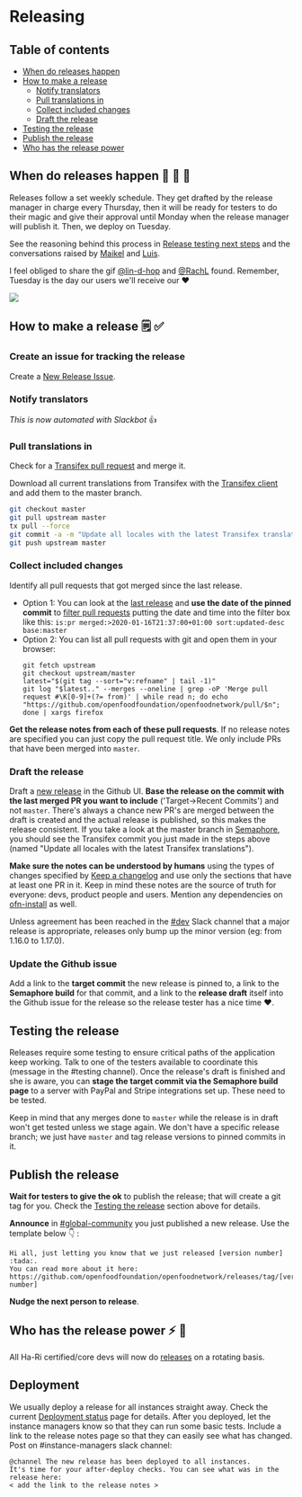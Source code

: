 # Releasing

## Table of contents

* [When do releases happen](#when-do-releases-happen)
* [How to make a release](#how-to-make-a-release)
  * [Notify translators](#notify-translators)
  * [Pull translations in](#pull-translations-in)
  * [Collect included changes](#collect-included-changes)
  * [Draft the release](#draft-the-release)
* [Testing the release](#testing-the-release)
* [Publish the release](#publish-the-release)
* [Who has the release power](#who-has-the-release-power)

## When do releases happen :steam_locomotive: :train: :train:

Releases follow a set weekly schedule. They get drafted by the release manager in charge every Thursday, then it will be ready for testers to do their magic and give their approval until Monday when the release manager will publish it. Then, we deploy on Tuesday.

See the reasoning behind this process in [Release testing next steps](https://community.openfoodnetwork.org/t/release-testing-next-steps/1741/10) and the conversations raised by [Maikel](https://openfoodnetwork.slack.com/archives/C02TZ6X00/p1571294180029100) and [Luis](https://openfoodnetwork.slack.com/archives/CAVTM01QB/p1571145642017500).

I feel obliged to share the gif [@lin-d-hop](https://github.com/lin-d-hop) and [@RachL](https://github.com/RachL) found. Remember, Tuesday is the day our users we'll receive our :heart:

![](https://media.giphy.com/media/3o7qE52FdzR7awdCo0/giphy.gif)

## How to make a release :spiral_notepad: :white_check_mark: 

### Create an issue for tracking the release

Create a [New Release Issue](https://github.com/openfoodfoundation/openfoodnetwork/issues/new?assignees=&labels=&template=release.md&title=).

### Notify translators

*This is now automated with Slackbot* :+1:

### Pull translations in
Check for a [Transifex pull request](https://github.com/openfoodfoundation/openfoodnetwork/pulls?utf8=%E2%9C%93&q=is%3Apr+is%3Aopen+head%3Atransifex) and merge it.

Download all current translations from Transifex with the [Transifex client](https://github.com/openfoodfoundation/openfoodnetwork/wiki/Internationalisation-(i18n)#transifex-client) and add them to the master branch.
  ```sh
  git checkout master
  git pull upstream master
  tx pull --force
  git commit -a -m "Update all locales with the latest Transifex translations"
  git push upstream master
  ```

### Collect included changes

Identify all pull requests that got merged since the last release.
  - Option 1: You can look at the [last release](https://github.com/openfoodfoundation/openfoodnetwork/releases/latest) and **use the date of the pinned commit** to [filter pull requests](https://github.com/openfoodfoundation/openfoodnetwork/pulls?utf8=%E2%9C%93&q=is%3Apr+merged%3A%3E2020-01-16T20%3A00%3A00%2B02%3A00+sort%3Aupdated-desc+base%3Amaster) putting the date and time into the filter box like this: `is:pr merged:>2020-01-16T21:37:00+01:00 sort:updated-desc base:master`
  - Option 2: You can list all pull requests with git and open them in your browser:
    ```
    git fetch upstream
    git checkout upstream/master
    latest="$(git tag --sort="v:refname" | tail -1)"
    git log "$latest.." --merges --oneline | grep -oP 'Merge pull request #\K[0-9]+(?= from)' | while read n; do echo "https://github.com/openfoodfoundation/openfoodnetwork/pull/$n"; done | xargs firefox
    ```
**Get the release notes from each of these pull requests**. If no release notes are specified you can just copy the pull request title. We only include PRs that have been merged into `master`.

### Draft the release

Draft a [new release](https://github.com/openfoodfoundation/openfoodnetwork/releases/new) in the Github UI. **Base the release on the commit with the last merged PR you want to include** ('Target->Recent Commits') and not `master`. There's always a chance new PR's are merged between the draft is created and the actual release is published, so this makes the release consistent. If you take a look at the master branch in [Semaphore](https://semaphoreci.com/openfoodfoundation/openfoodnetwork-2/branches/master), you should see the Transifex commit you just made in the steps above (named "Update all locales with the latest Transifex translations").

**Make sure the notes can be understood by humans** using the types of changes specified by [Keep a changelog](https://keepachangelog.com) and use only the sections that have at least one PR in it. Keep in mind these notes are the source of truth for everyone: devs, product people and users. Mention any dependencies on [ofn-install](https://github.com/openfoodfoundation/ofn-install) as well.

Unless agreement has been reached in the [#dev](https://openfoodnetwork.slack.com/messages/C2GQ45KNU) Slack channel that a major release is appropriate, releases only bump up the minor version (eg: from 1.16.0 to 1.17.0).

### Update the Github issue

Add a link to the **target commit** the new release is pinned to, a link to the **Semaphore build** for that commit, and a link to the **release draft** itself into the Github issue for the release so the release tester has a nice time :heart:.

## Testing the release

Releases require some testing to ensure critical paths of the application keep working. Talk to one of the testers available to coordinate this (message in the #testing channel). Once the release's draft is finished and she is aware, you can **stage the target commit via the Semaphore build page** to a server with PayPal and Stripe integrations set up. These need to be tested.

Keep in mind that any merges done to `master` while the release is in draft won't get tested unless we stage again. We don't have a specific release branch; we just have `master` and tag release versions to pinned commits in it.

## Publish the release

**Wait for testers to give the ok** to publish the release; that will create a git tag for you. Check the [Testing the release](#testing-the-release) section above for details.

**Announce** in [#global-community](https://openfoodnetwork.slack.com/archives/C59ADD8F2) you just published a new release. Use the template below :point_down: :

```
Hi all, just letting you know that we just released [version number] :tada:.
You can read more about it here: https://github.com/openfoodfoundation/openfoodnetwork/releases/tag/[version number]
```

**Nudge the next person to release**.

## Who has the release power :zap: :muscle: 

All Ha-Ri certified/core devs will now do [releases](https://github.com/openfoodfoundation/openfoodnetwork/wiki/Pipeline-development-process#release) on a rotating basis.

## Deployment

We usually deploy a release for all instances straight away. Check the current [Deployment status](https://github.com/openfoodfoundation/ofn-install/wiki/Current-deployment-status) page for details. After you deployed, let the instance managers know so that they can run some basic tests. Include a link to the release notes page so that they can easily see what has changed. Post on #instance-managers slack channel:

```
@channel The new release has been deployed to all instances.
It's time for your after-deploy checks. You can see what was in the release here:
< add the link to the release notes >
```